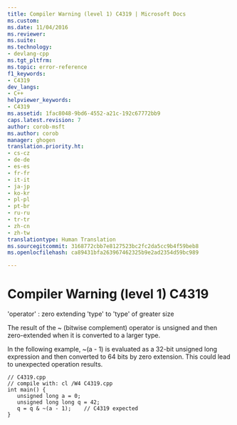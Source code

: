 ```yaml
---
title: Compiler Warning (level 1) C4319 | Microsoft Docs
ms.custom: 
ms.date: 11/04/2016
ms.reviewer: 
ms.suite: 
ms.technology:
- devlang-cpp
ms.tgt_pltfrm: 
ms.topic: error-reference
f1_keywords:
- C4319
dev_langs:
- C++
helpviewer_keywords:
- C4319
ms.assetid: 1fac8048-9bd6-4552-a21c-192c67772bb9
caps.latest.revision: 7
author: corob-msft
ms.author: corob
manager: ghogen
translation.priority.ht:
- cs-cz
- de-de
- es-es
- fr-fr
- it-it
- ja-jp
- ko-kr
- pl-pl
- pt-br
- ru-ru
- tr-tr
- zh-cn
- zh-tw
translationtype: Human Translation
ms.sourcegitcommit: 3168772cbb7e8127523bc2fc2da5cc9b4f59beb8
ms.openlocfilehash: ca89431bfa263967462325b9e2ad2354d59bc989

---
```

# Compiler Warning (level 1) C4319
'operator' : zero extending 'type' to 'type' of greater size  
  
 The result of the ~ (bitwise complement) operator is unsigned and then zero-extended when it is converted to a larger type.  
  
 In the following example, ~(a - 1) is evaluated as a 32-bit unsigned long expression and then converted to 64 bits by zero extension. This could lead to unexpected operation results.  
  
```  
// C4319.cpp  
// compile with: cl /W4 C4319.cpp  
int main() {  
   unsigned long a = 0;  
   unsigned long long q = 42;  
   q = q & ~(a - 1);    // C4319 expected  
}  
```


<!--HONumber=Jan17_HO2-->


